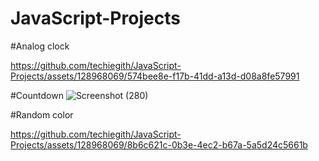 # JavaScript-Projects

#Analog clock

https://github.com/techiegith/JavaScript-Projects/assets/128968069/574bee8e-f17b-41dd-a13d-d08a8fe57991


#Countdown 
![Screenshot (280)](https://github.com/techiegith/JavaScript-Projects/assets/128968069/8ff2daae-72c9-4cb7-b9ab-31dd99658b5c)

#Random color

https://github.com/techiegith/JavaScript-Projects/assets/128968069/8b6c621c-0b3e-4ec2-b67a-5a5d24c5661b

